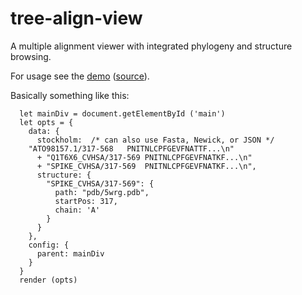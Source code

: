 # tree-align-view

A multiple alignment viewer with integrated phylogeny and structure browsing.

For usage see the [demo](https://ihh.github.io/tree-align-view/html/demo.html) ([source](html/demo.html)).

Basically something like this:

~~~~
  let mainDiv = document.getElementById ('main')
  let opts = {
    data: {
      stockholm:  /* can also use Fasta, Newick, or JSON */
	"ATO98157.1/317-568   PNITNLCPFGEVFNATTF...\n"
      + "Q1T6X6_CVHSA/317-569 PNITNLCPFGEVFNATKF...\n"
      + "SPIKE_CVHSA/317-569  PNITNLCPFGEVFNATKF...\n",
      structure: {
        "SPIKE_CVHSA/317-569": {
          path: "pdb/5wrg.pdb",
          startPos: 317,
          chain: 'A'
        }
      }
    },
    config: {
      parent: mainDiv
    }
  }
  render (opts)
~~~~
